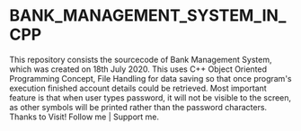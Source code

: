 # BANK_MANAGEMENT_SYSTEM_IN_CPP
This repository consists the sourcecode of Bank Management System, which was created on 18th July 2020.
This uses C++ Object Oriented Programming Concept, File Handling for data saving so that once program's execution finished account details could be retrieved.
Most important feature is that when user types password, it will not be visible to the screen, as other symbols will be printed rather than the password characters.
Thanks to Visit!
Follow me | Support me.

